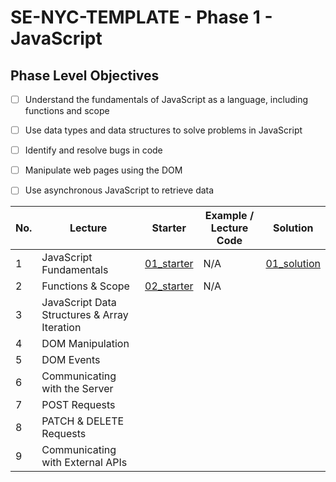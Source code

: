 # SE-NYC-TEMPLATE - Phase 1 - JavaScript
## Phase Level Objectives
- [ ] Understand the fundamentals of JavaScript as a language, including functions and scope
- [ ] Use data types and data structures to solve problems in JavaScript
- [ ] Identify and resolve bugs in code
- [ ] Manipulate web pages using the DOM
- [ ] Use asynchronous JavaScript to retrieve data


|No. | Lecture                          | Starter 	| Example / Lecture Code 	| Solution 	|
|----|------------------------------	|:-----:	|--------	|---------	|
|1 | JavaScript Fundamentals                      |[01_starter](https://github.com/RikkuX491/SE-NYC-TEMPLATE-Phase-1/tree/01_starter)|N/A|[01_solution](https://github.com/RikkuX491/SE-NYC-TEMPLATE-Phase-1/tree/01_solution)|
|2 | Functions & Scope                	          |[02_starter](https://github.com/RikkuX491/SE-NYC-TEMPLATE-Phase-1/tree/02_starter)|N/A||
|3 | JavaScript Data Structures & Array Iteration ||||
|4 | DOM Manipulation                 	          ||||
|5 | DOM Events                       	          ||||
|6 | Communicating with the Server    	          ||||
|7 | POST Requests                    	          ||||
|8 | PATCH & DELETE Requests          	          ||||
|9 | Communicating with External APIs 	          ||||